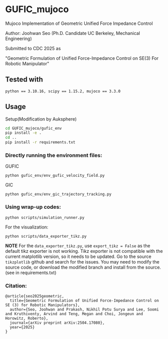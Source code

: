 # GUFIC_mujoco

Mujoco Implementation of Geometric Unified Force Impedance Control

Author: Joohwan Seo (Ph.D. Candidate UC Berkeley, Mechanical Engineering)

Submitted to CDC 2025 as

"Geometric Formulation of Unified Force-Impedance Control on SE(3) For Robotic Manipulator"

## Tested with
```
python == 3.10.16, scipy == 1.15.2, mujoco == 3.3.0
```

## Usage

Setup(Modification by Auksphere)

```bash
cd GUFIC_mujoco/gufic_env
pip install -e .
cd ..
pip install -r requirements.txt
```

### Directly running the environment files:
GUFIC
```source
python gufic_env/env_gufic_velocity_field.py
```
GIC
```source
python gufic_env/env_gic_trajectory_tracking.py
```

### Using wrap-up codes:
```source
python scripts/simulation_runner.py
```
For the visualization:
```source
python scripts/data_exporter_tikz.py
```

**NOTE**
For the ``data_exporter_tikz.py``, use ``export_tikz = False`` as the default tikz exporter is not working. Tikz exporter is not compatible with the current matplotlib version, so it needs to be updated. Go to the source ``tikzplotlib`` github and search for the issues. You may need to modify the source code, or download the modified branch and install from the source. (see in requirements.txt)


### Citation:
```source
@article{seo2025geometric,
  title={Geometric Formulation of Unified Force-Impedance Control on SE (3) for Robotic Manipulators},
  author={Seo, Joohwan and Prakash, Nikhil Potu Surya and Lee, Soomi and Kruthiventy, Arvind and Teng, Megan and Choi, Jongeun and Horowitz, Roberto},
  journal={arXiv preprint arXiv:2504.17080},
  year={2025}
}
```
